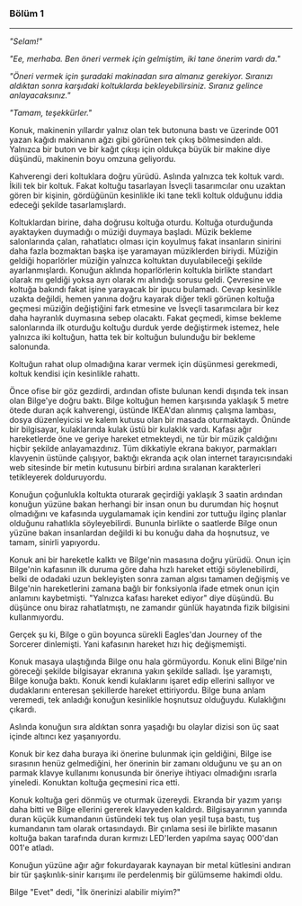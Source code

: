 ### Bölüm 1
-----

*"Selam!"*

*"Ee, merhaba. Ben öneri vermek için gelmiştim, iki tane önerim vardı da."*

*"Öneri vermek için şuradaki makinadan sıra almanız gerekiyor. Sıranızı aldıktan sonra karşıdaki koltuklarda bekleyebilirsiniz. Sıranız gelince anlayacaksınız."*

*"Tamam, teşekkürler."*

Konuk, makinenin yıllardır yalnız olan tek butonuna bastı ve üzerinde 001 yazan kağıdı makinanın ağzı gibi görünen tek çıkış bölmesinden aldı. Yalnızca bir buton ve bir kağıt çıkışı için oldukça büyük bir makine diye düşündü, makinenin boyu omzuna geliyordu.

Kahverengi deri koltuklara doğru yürüdü. Aslında yalnızca tek koltuk vardı. İkili tek bir koltuk. Fakat koltuğu tasarlayan İsveçli tasarımcılar onu uzaktan gören bir kişinin, gördüğünün kesinlikle iki tane tekli koltuk olduğunu iddia edeceği şekilde tasarlamışlardı.

Koltuklardan birine, daha doğrusu koltuğa oturdu. Koltuğa oturduğunda ayaktayken duymadığı o müziği duymaya başladı. Müzik bekleme salonlarında çalan, rahatlatıcı olması için koyulmuş fakat insanların sinirini daha fazla bozmaktan başka işe yaramayan müziklerden biriydi. Müziğin geldiği hoparlörler müziğin yalnızca koltuktan duyulabileceği şekilde ayarlanmışlardı. Konuğun aklında hoparlörlerin koltukla birlikte standart olarak mı geldiği yoksa ayrı olarak mı alındığı sorusu geldi. Çevresine ve koltuğa bakındı fakat işine yarayacak bir ipucu bulamadı. Cevap kesinlikle uzakta değildi, hemen yanına doğru kayarak diğer tekli görünen koltuğa geçmesi müziğin değiştiğini fark etmesine ve İsveçli tasarımcılara bir kez daha hayranlık duymasına sebep olacaktı. Fakat geçmedi, kimse bekleme salonlarında ilk oturduğu koltuğu durduk yerde değiştirmek istemez, hele yalnızca iki koltuğun, hatta tek bir koltuğun bulunduğu bir bekleme salonunda.

Koltuğun rahat olup olmadığına karar vermek için düşünmesi gerekmedi, koltuk kendisi için kesinlikle rahattı.

Önce ofise bir göz gezdirdi, ardından ofiste bulunan kendi dışında tek insan olan Bilge'ye doğru baktı. Bilge koltuğun hemen karşısında yaklaşık 5 metre ötede duran açık kahverengi, üstünde IKEA'dan alınmış çalışma lambası, dosya düzenleyicisi ve kalem kutusu olan bir masada oturmaktaydı. Önünde bir bilgisayar, kulaklarında kulak üstü bir kulaklık vardı. Kafası ağır hareketlerde öne ve geriye hareket etmekteydi, ne tür bir müzik çaldığını hiçbir şekilde anlayamazdınız. Tüm dikkatiyle ekrana bakıyor, parmakları klavyenin üstünde çalışıyor, baktığı ekranda açık olan internet tarayıcısındaki web sitesinde bir metin kutusunu birbiri ardına sıralanan karakterleri tetikleyerek dolduruyordu.

Konuğun çoğunlukla koltukta oturarak geçirdiği yaklaşık 3 saatin ardından konuğun yüzüne bakan herhangi bir insan onun bu durumdan hiç hoşnut olmadığını ve kafasında uygulamamak için kendini zor tuttuğu ilginç planlar olduğunu rahatlıkla söyleyebilirdi. Bununla birlikte o saatlerde Bilge onun yüzüne bakan insanlardan değildi ki bu konuğu daha da hoşnutsuz, ve tamam, sinirli yapıyordu.

Konuk ani bir hareketle kalktı ve Bilge'nin masasına doğru yürüdü. Onun için Bilge'nin kafasının ilk duruma göre daha hızlı hareket ettiği söylenebilirdi, belki de odadaki uzun bekleyişten sonra zaman algısı tamamen değişmiş ve Bilge'nin hareketlerini zamana bağlı bir fonksiyonla ifade etmek onun için anlamını kaybetmişti. "Yalnızca kafası hareket ediyor" diye düşündü. Bu düşünce onu biraz rahatlatmıştı, ne zamandır günlük hayatında fizik bilgisini kullanmıyordu.

Gerçek şu ki, Bilge o gün boyunca sürekli Eagles'dan Journey of the Sorcerer dinlemişti. Yani kafasının hareket hızı hiç değişmemişti.

Konuk masaya ulaştığında Bilge onu hala görmüyordu. Konuk elini Bilge'nin göreceği şekilde bilgisayar ekranına yakın şekilde salladı. İşe yaramıştı, Bilge konuğa baktı. Konuk kendi kulaklarını işaret edip ellerini sallıyor ve dudaklarını enteresan şekillerde hareket ettiriyordu. Bilge buna anlam veremedi, tek anladığı konuğun kesinlikle hoşnutsuz olduğuydu. Kulaklığını çıkardı.

Aslında konuğun sıra aldıktan sonra yaşadığı bu olaylar dizisi son üç saat içinde altıncı kez yaşanıyordu.

Konuk bir kez daha buraya iki önerine bulunmak için geldiğini, Bilge ise sırasının henüz gelmediğini, her önerinin bir zamanı olduğunu ve şu an on parmak klavye kullanımı konusunda bir öneriye ihtiyacı olmadığını ısrarla yineledi. Konuktan koltuğa geçmesini rica etti.

Konuk koltuğa geri dönmüş ve oturmak üzereydi. Ekranda bir yazım yarışı daha bitti ve Bilge ellerini gererek klavyeden kaldırdı. Bilgisayarının yanında duran küçük kumandanın üstündeki tek tuş olan yeşil tuşa bastı, tuş kumandanın tam olarak ortasındaydı. Bir çınlama sesi ile birlikte masanın koltuğa bakan tarafında duran kırmızı LED'lerden yapılma sayaç 000'dan 001'e atladı.

Konuğun yüzüne ağır ağır fokurdayarak kaynayan bir metal kütlesini andıran bir tür şaşkınlık-sinir karışımı ile perdelenmiş bir gülümseme hakimdi oldu.

Bilge "Evet" dedi, "İlk önerinizi alabilir miyim?"

